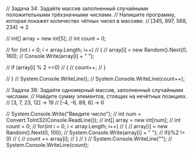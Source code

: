 // Задача 34: Задайте массив заполненный случайными положительными трёхзначными числами. 
// Напишите программу, которая покажет количество чётных чисел в массиве.
// [345, 897, 568, 234] -> 2


// int[] array = new int[5];
// int count = 0;

// for (int i = 0; i < array.Length; i++)
// {
//     array[i] = new Random().Next(0, 160);
//     Console.Write(array[i] + " ");

//     if (array[i] % 2 ==0)
//     {
//         count++;
//     }

// }
// System.Console.WriteLine();
// System.Console.WriteLine(count++);


// Задача 36: Задайте одномерный массив, заполненный случайными числами. 
// Найдите сумму элементов, стоящих на нечётных позициях.
// [3, 7, 23, 12] -> 19
// [-4, -6, 89, 6] -> 0

// System.Console.Write("Введите число");
// int num = Convert.ToInt32(Console.ReadLine());
// int[] array = new int[num];
// int count = 0;
// for(int i = 0; i < array.Length; i++)
// {
//     array[i] = new Random().Next(0, 100);
//     System.Console.Write(array[i] + " ");
//     if(i%2 != 0)
//     {
//         count += array[i];
//     }
// }
// System.Console.WriteLine("");
// System.Console.WriteLine(count);